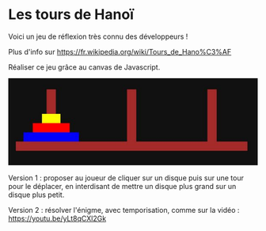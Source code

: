 # Les tours de Hanoï

Voici un jeu de réflexion très connu des développeurs !

Plus d'info sur <https://fr.wikipedia.org/wiki/Tours_de_Hano%C3%AF>

Réaliser ce jeu grâce au canvas de Javascript.

<img src="tours_de_hanoi.jpg" />

Version 1 : proposer au joueur de cliquer sur un disque puis sur une tour pour le déplacer, en interdisant de mettre un disque plus grand sur un disque plus petit.

Version 2 : résolver l'énigme, avec temporisation, comme sur la vidéo : <https://youtu.be/yLt8qCXl2Gk>